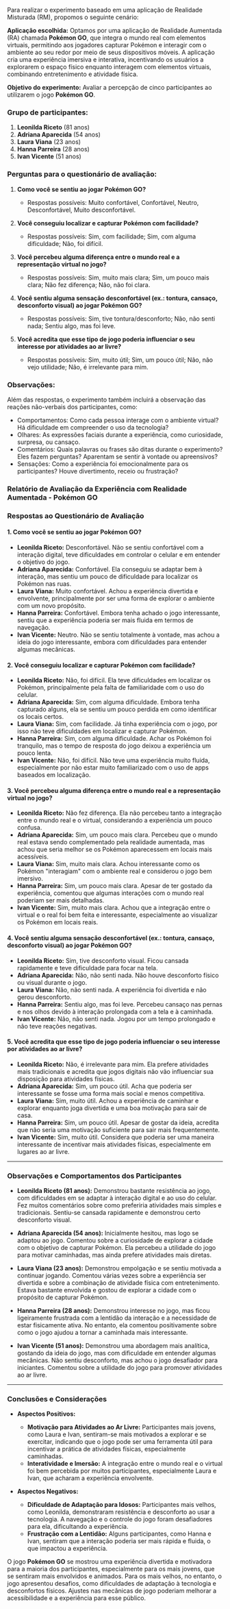 Para realizar o experimento baseado em uma aplicação de Realidade Misturada (RM), propomos o seguinte cenário:

**Aplicação escolhida:**
Optamos por uma aplicação de Realidade Aumentada (RA) chamada **Pokémon GO**, que integra o mundo real com elementos virtuais, permitindo aos jogadores capturar Pokémon e interagir com o ambiente ao seu redor por meio de seus dispositivos móveis. A aplicação cria uma experiência imersiva e interativa, incentivando os usuários a explorarem o espaço físico enquanto interagem com elementos virtuais, combinando entretenimento e atividade física.

**Objetivo do experimento:**
Avaliar a percepção de cinco participantes ao utilizarem o jogo **Pokémon GO**.

### Grupo de participantes:
1. **Leonilda Riceto** (81 anos)
2. **Adriana Aparecida** (54 anos)
3. **Laura Viana** (23 anos)
4. **Hanna Parreira** (28 anos)
5. **Ivan Vicente** (51 anos)

### Perguntas para o questionário de avaliação:
1. **Como você se sentiu ao jogar Pokémon GO?**
   - Respostas possíveis: Muito confortável, Confortável, Neutro, Desconfortável, Muito desconfortável.
   
2. **Você conseguiu localizar e capturar Pokémon com facilidade?**
   - Respostas possíveis: Sim, com facilidade; Sim, com alguma dificuldade; Não, foi difícil.
   
3. **Você percebeu alguma diferença entre o mundo real e a representação virtual no jogo?**
   - Respostas possíveis: Sim, muito mais clara; Sim, um pouco mais clara; Não fez diferença; Não, não foi clara.
   
4. **Você sentiu alguma sensação desconfortável (ex.: tontura, cansaço, desconforto visual) ao jogar Pokémon GO?**
   - Respostas possíveis: Sim, tive tontura/desconforto; Não, não senti nada; Sentiu algo, mas foi leve.
   
5. **Você acredita que esse tipo de jogo poderia influenciar o seu interesse por atividades ao ar livre?**
   - Respostas possíveis: Sim, muito útil; Sim, um pouco útil; Não, não vejo utilidade; Não, é irrelevante para mim.

### Observações:
Além das respostas, o experimento também incluirá a observação das reações não-verbais dos participantes, como:
- Comportamentos: Como cada pessoa interage com o ambiente virtual? Há dificuldade em compreender o uso da tecnologia? 
- Olhares: As expressões faciais durante a experiência, como curiosidade, surpresa, ou cansaço.
- Comentários: Quais palavras ou frases são ditas durante o experimento? Eles fazem perguntas? Aparentam se sentir à vontade ou apreensivos?
- Sensações: Como a experiência foi emocionalmente para os participantes? Houve divertimento, receio ou frustração?

### Relatório de Avaliação da Experiência com Realidade Aumentada - **Pokémon GO**

### Respostas ao Questionário de Avaliação

#### 1. **Como você se sentiu ao jogar Pokémon GO?**
   - **Leonilda Riceto:** Desconfortável. Não se sentiu confortável com a interação digital, teve dificuldades em controlar o celular e em entender o objetivo do jogo.
   - **Adriana Aparecida:** Confortável. Ela conseguiu se adaptar bem à interação, mas sentiu um pouco de dificuldade para localizar os Pokémon nas ruas.
   - **Laura Viana:** Muito confortável. Achou a experiência divertida e envolvente, principalmente por ser uma forma de explorar o ambiente com um novo propósito.
   - **Hanna Parreira:** Confortável. Embora tenha achado o jogo interessante, sentiu que a experiência poderia ser mais fluida em termos de navegação.
   - **Ivan Vicente:** Neutro. Não se sentiu totalmente à vontade, mas achou a ideia do jogo interessante, embora com dificuldades para entender algumas mecânicas.

#### 2. **Você conseguiu localizar e capturar Pokémon com facilidade?**
   - **Leonilda Riceto:** Não, foi difícil. Ela teve dificuldades em localizar os Pokémon, principalmente pela falta de familiaridade com o uso do celular.
   - **Adriana Aparecida:** Sim, com alguma dificuldade. Embora tenha capturado alguns, ela se sentiu um pouco perdida em como identificar os locais certos.
   - **Laura Viana:** Sim, com facilidade. Já tinha experiência com o jogo, por isso não teve dificuldades em localizar e capturar Pokémon.
   - **Hanna Parreira:** Sim, com alguma dificuldade. Achar os Pokémon foi tranquilo, mas o tempo de resposta do jogo deixou a experiência um pouco lenta.
   - **Ivan Vicente:** Não, foi difícil. Não teve uma experiência muito fluida, especialmente por não estar muito familiarizado com o uso de apps baseados em localização.

#### 3. **Você percebeu alguma diferença entre o mundo real e a representação virtual no jogo?**
   - **Leonilda Riceto:** Não fez diferença. Ela não percebeu tanto a integração entre o mundo real e o virtual, considerando a experiência um pouco confusa.
   - **Adriana Aparecida:** Sim, um pouco mais clara. Percebeu que o mundo real estava sendo complementado pela realidade aumentada, mas achou que seria melhor se os Pokémon aparecessem em locais mais acessíveis.
   - **Laura Viana:** Sim, muito mais clara. Achou interessante como os Pokémon "interagiam" com o ambiente real e considerou o jogo bem imersivo.
   - **Hanna Parreira:** Sim, um pouco mais clara. Apesar de ter gostado da experiência, comentou que algumas interações com o mundo real poderiam ser mais detalhadas.
   - **Ivan Vicente:** Sim, muito mais clara. Achou que a integração entre o virtual e o real foi bem feita e interessante, especialmente ao visualizar os Pokémon em locais reais.

#### 4. **Você sentiu alguma sensação desconfortável (ex.: tontura, cansaço, desconforto visual) ao jogar Pokémon GO?**
   - **Leonilda Riceto:** Sim, tive desconforto visual. Ficou cansada rapidamente e teve dificuldade para focar na tela.
   - **Adriana Aparecida:** Não, não senti nada. Não houve desconforto físico ou visual durante o jogo.
   - **Laura Viana:** Não, não senti nada. A experiência foi divertida e não gerou desconforto.
   - **Hanna Parreira:** Sentiu algo, mas foi leve. Percebeu cansaço nas pernas e nos olhos devido à interação prolongada com a tela e à caminhada.
   - **Ivan Vicente:** Não, não senti nada. Jogou por um tempo prolongado e não teve reações negativas.

#### 5. **Você acredita que esse tipo de jogo poderia influenciar o seu interesse por atividades ao ar livre?**
   - **Leonilda Riceto:** Não, é irrelevante para mim. Ela prefere atividades mais tradicionais e acredita que jogos digitais não vão influenciar sua disposição para atividades físicas.
   - **Adriana Aparecida:** Sim, um pouco útil. Acha que poderia ser interessante se fosse uma forma mais social e menos competitiva.
   - **Laura Viana:** Sim, muito útil. Achou a experiência de caminhar e explorar enquanto joga divertida e uma boa motivação para sair de casa.
   - **Hanna Parreira:** Sim, um pouco útil. Apesar de gostar da ideia, acredita que não seria uma motivação suficiente para sair mais frequentemente.
   - **Ivan Vicente:** Sim, muito útil. Considera que poderia ser uma maneira interessante de incentivar mais atividades físicas, especialmente em lugares ao ar livre.

---

### **Observações e Comportamentos dos Participantes**

- **Leonilda Riceto (81 anos):** Demonstrou bastante resistência ao jogo, com dificuldades em se adaptar à interação digital e ao uso do celular. Fez muitos comentários sobre como preferiria atividades mais simples e tradicionais. Sentiu-se cansada rapidamente e demonstrou certo desconforto visual.
  
- **Adriana Aparecida (54 anos):** Inicialmente hesitou, mas logo se adaptou ao jogo. Comentou sobre a curiosidade de explorar a cidade com o objetivo de capturar Pokémon. Ela percebeu a utilidade do jogo para motivar caminhadas, mas ainda prefere atividades mais diretas.
  
- **Laura Viana (23 anos):** Demonstrou empolgação e se sentiu motivada a continuar jogando. Comentou várias vezes sobre a experiência ser divertida e sobre a combinação de atividade física com entretenimento. Estava bastante envolvida e gostou de explorar a cidade com o propósito de capturar Pokémon.

- **Hanna Parreira (28 anos):** Demonstrou interesse no jogo, mas ficou ligeiramente frustrada com a lentidão da interação e a necessidade de estar fisicamente ativa. No entanto, ela comentou positivamente sobre como o jogo ajudou a tornar a caminhada mais interessante.
  
- **Ivan Vicente (51 anos):** Demonstrou uma abordagem mais analítica, gostando da ideia do jogo, mas com dificuldade em entender algumas mecânicas. Não sentiu desconforto, mas achou o jogo desafiador para iniciantes. Comentou sobre a utilidade do jogo para promover atividades ao ar livre.

---

### **Conclusões e Considerações**

- **Aspectos Positivos:**
  - **Motivação para Atividades ao Ar Livre:** Participantes mais jovens, como Laura e Ivan, sentiram-se mais motivados a explorar e se exercitar, indicando que o jogo pode ser uma ferramenta útil para incentivar a prática de atividades físicas, especialmente caminhadas.
  - **Interatividade e Imersão:** A integração entre o mundo real e o virtual foi bem percebida por muitos participantes, especialmente Laura e Ivan, que acharam a experiência envolvente.

- **Aspectos Negativos:**
  - **Dificuldade de Adaptação para Idosos:** Participantes mais velhos, como Leonilda, demonstraram resistência e desconforto ao usar a tecnologia. A navegação e o controle do jogo foram desafiadores para ela, dificultando a experiência.
  - **Frustração com a Lentidão:** Alguns participantes, como Hanna e Ivan, sentiram que a interação poderia ser mais rápida e fluida, o que impactou a experiência.

O jogo **Pokémon GO** se mostrou uma experiência divertida e motivadora para a maioria dos participantes, especialmente para os mais jovens, que se sentiram mais envolvidos e animados. Para os mais velhos, no entanto, o jogo apresentou desafios, como dificuldades de adaptação à tecnologia e desconfortos físicos. Ajustes nas mecânicas de jogo poderiam melhorar a acessibilidade e a experiência para esse público.